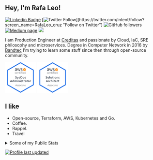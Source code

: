 ## Hey, I'm Rafa Leo!

[![Linkedin Badge](https://img.shields.io/badge/-Rafael%20Cruz-blue?style=flat&logo=Linkedin&logoColor=white&link=https://www.linkedin.com/in/rafael-leonardo-cruz/)](https://www.linkedin.com/in/rafael-leonardo-cruz/ "Connect on LinkedIn")
[![Twitter Follow](https://img.shields.io/twitter/follow/RafaLeo_cruz?)](https://twitter.com/intent/follow?screen_name=RafaLeo_cruz "Follow on Twitter")
![GitHub followers](https://img.shields.io/github/followers/rafaelleonardocruz?label=Follow&style=social)
[![Medium page](https://img.shields.io/badge/Medium-12100E?style=flat&logo=medium&logoColor=white&link=https://rafa-leo.medium.com/)](https://rafa-leo.medium.com/ "Follow on Medium")
![](https://visitor-badge.glitch.me/badge?page_id=rafaelleonardocruz.rafaelleonardocruz?style=flat)

I am Production Engineer at [Creditas](https://www.creditas.com/) and passionate by Cloud, IaC, SRE philosophy and microservices. Degree in Computer Network in 2016 by [Bandtec](https://www.sptech.school/) I'm trying to learn some stuff since then through open-source community.


[![AWS Certified SysOps Administrator - Associate](images/aws-certified-sysops-administrator-associate.png)](https://www.credly.com/badges/4b59878b-6b31-4788-b912-fdaf4af675ff/public_url)
[![AWS Certified Solutions Architect - Associate](images/aws-certified-solutions-architect-associate.png)](https://www.credly.com/badges/e74be55d-f9aa-4d7b-913a-bf7b8179874b/public_url)


## I like

- Open-source, Terraform, AWS, Kubernetes and Go.
- Coffee.
- Rappel.
- Travel

<details>
  <summary>Some of my Public Stats</summary>
  
  [![My Github Stats](https://github-readme-stats.vercel.app/api?username=rafaelleonardocruz&show_icons=true&title_color=fff&icon_color=79ff97&text_color=9f9f9f&bg_color=151515)](https://github.com/rafaelleonardocruz)

  ![Top Languages](https://github-readme-stats.vercel.app/api/top-langs/?username=rafaelleonardocruz)

  ![Profile Views](https://komarev.com/ghpvc/?username=rafaelleonardocruz&color=blue)
  ----
  
</details>

[![Profile last updated](https://img.shields.io/github/last-commit/rafaelleonardocruz/rafaelleonardocruz/main?label=Last%20updated&style=flat)](https://github.com/rafaelleonardocruz/rafaelleonardocruz/commits)